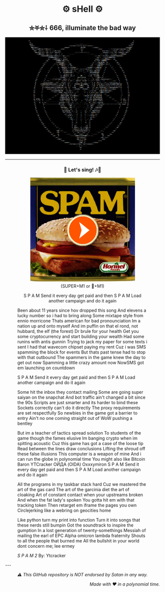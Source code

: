 <div align="center">
<h1>⚙️ sHell ⚙️</h1>
<h2>⛤⛧⛥⸸ 666, illuminate the bad way</h2>
<img src="./Assets/sHell-icon.png" alt="SpamGod ASCII Art"/>
</div>

---

<div align="center">
<h3>📧 Let's sing! 🎶🎵</h3>
<figure>
<a href="https://soundcloud.com/ytcracker/s-p-a-m-2" target="_blank">
<img src="./Assets/click-on-it-and-listen-to-ytcracker.png" alt="Click me and Spam The Nation">
</a>
<figcaption>(SUPER+M1 or 🍎+M1)</figcaption>
</figure>
</div>

<figure>
<p align="center">
S P A M
Send it every day get paid and then
S P A M
Load another campaign and do it again

Been about 11 years since hov dropped this song
And elevens a lucky number so i had to bring along
Some mixtape style from ennio morricone
Thats american for bad pronounciation
Im a nation up and onto myself
And im puffin on that el rond, not hubbard, the elf (the forest)
Dr brule for your health
Get you some cryptocurrency and start building your wealth
Had some runins with antis gunnin
Trying to jack my paper for some texts i sent
I had that wavecom chipset paying my rent
Cuz i was SMS spamming the block for events
But thats past tense had to stop with that outbound
The spammers in the game knew the day to get out now
Spamming a little crazy amount now
NowSMS got em launching on countdown

S P A M
Send it every day get paid and then
S P A M
Load another campaign and do it again

Some hit the inbox they contact mailing
Some are going super saiyan on the snapchat
And bot traffic ain't changed a bit since the 90s
Scripts are just smarter and its harder to bind these
Sockets correctly can't do it directly
The proxy requirements are set respectfully
So newbies in the game got a barrier to entry
Ain't no one coming straight out of WoW pushing a bentley

But im a teacher of tactics spread solution
To students of the game though the fames elusive
Im banging crypto when im spitting acoustic
Cuz this game has got a case of the loose tip
Read between the lines draw conclusions
Lifting the shroud off these false illusions
This computer is a weapon of mine
And i can run the globe in polynomial time
You might also like
Bitcoin Baron
YTCracker
ОЙДА (OIDA)
Oxxxymiron
S P A M
Send it every day get paid and then
S P A M
Load another campaign and do it again

All the programs in my taskbar stack hard
Cuz we mastered the art of the gas card
The art of the garcinia diet the art of cloaking
Art of constant contact when your upstreams broken
And when the fat lady's spoken
You gotta hit em with that tracking token
Then retarget em iframe the pages you own
Circlejerking like a webring on geocities home

Like python turn my print into function
Turn it into songs that these nerds still bumpin
Got the soundtrack to inspire the gumption
In a lost generation of twenty-somethings
Messiah of mailing the earl of EPC
Alpha omicron lambda fraternity
Shouts to all the people that burned me
All the bullshit in your world dont concern me; lee ermey
</p>
<figcaption><cite>S P A M 2</cite>
By: Ytcracker</figcaption>
</figure>
---

<p align="center"><em>⚠️ This GitHub repository is NOT endorsed by Satan in any way.</em></p>
<p align="right"><em>Made with ❤️ in a polynomial time.</em></p>
